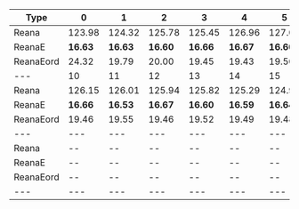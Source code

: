 | Type | 0 | 1 | 2 | 3 | 4 | 5 | 6 | 7 | 8 | 9 |
|---|---|---|---|---|---|---|---|---|---|---|
| Reana | 123.98 | 124.32 | 125.78 | 125.45 | 126.96 | 127.03 | 125.67 | 125.54 | 125.91 | 126.05 |
| ReanaE | **16.63** | **16.63** | **16.60** | **16.66** | **16.67** | **16.60** | **16.61** | **16.61** | **16.57** | **16.55** |
| ReanaEord | 24.32 | 19.79 | 20.00 | 19.45 | 19.43 | 19.50 | 19.58 | 19.40 | 19.46 | 19.44 |
| --- | 10 | 11 | 12 | 13 | 14 | 15 | 16 | 17 | 18 | 19 |
| Reana | 126.15 | 126.01 | 125.94 | 125.82 | 125.29 | 124.96 | 125.35 | 125.02 | 125.35 | 124.89 |
| ReanaE | **16.66** | **16.53** | **16.67** | **16.60** | **16.59** | **16.64** | **16.58** | **16.53** | **16.60** | **16.59** |
| ReanaEord | 19.46 | 19.55 | 19.46 | 19.52 | 19.49 | 19.48 | 19.44 | 19.56 | 19.50 | 19.45 |
| --- | --- | --- | --- | --- | --- | --- | --- | --- | --- | --- |
| Reana | -- | -- | -- | -- | -- | -- | -- | -- | -- | -- |
| ReanaE | -- | -- | -- | -- | -- | -- | -- | -- | -- | -- |
| ReanaEord | -- | -- | -- | -- | -- | -- | -- | -- | -- | -- |
|---|---|---|---|---|---|---|---|---|---|---|
